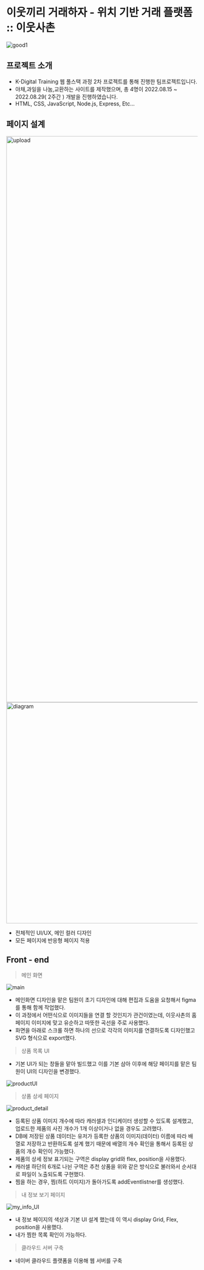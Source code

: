 # 이웃끼리 거래하자 - 위치 기반 거래 플랫폼 :: 이웃사촌

![good1](https://user-images.githubusercontent.com/71423455/199411357-bb809a41-be6f-4cc7-a327-13c0621736a9.png)

## 프로젝트 소개
* K-Digital Training 웹 풀스택 과정 2차 프로젝트를 통해 진행한 팀프로젝트입니다. 
* 야채,과일을 나눔,교환하는 사이트를 제작했으며, 총 4명이 2022.08.15 ~ 2022.08.29( 2주간 ) 개발을 진행하였습니다.
* HTML, CSS, JavaScript, Node.js, Express, Etc...

## 페이지 설계

<img width="1487" alt="upload" src="https://user-images.githubusercontent.com/71423455/199429201-7cdd0130-b0a8-4793-a544-99b00de35e54.png">
<img width="581" alt="diagram" src="https://user-images.githubusercontent.com/71423455/199430939-0977f760-8812-455c-897f-428374074dc1.png">

* 전체적인 UI/UX, 메인 컬러 디자인
* 모든 페이지에 반응형 페이지 적용

## Front - end
> 메인 화면

![main](https://user-images.githubusercontent.com/71423455/199431884-d976e2a8-a923-451c-8c18-4467a0a0688e.gif)

* 메인화면 디자인을 맡은 팀원이 초기 디자인에 대해 편집과 도움을 요청해서 figma를 통해 함께 작업했다.
* 이 과정에서 어떤식으로 이미지들을 연결 할 것인지가 관건이였는데, 이웃사촌의 홈페이지 이미지에 맞고 유순하고 따뜻한 곡선을 주로 사용했다.  
* 화면을 아래로 스크롤 하면 하나의 선으로 각각의 이미지를 연결하도록 디자인했고 SVG 형식으로 export했다. 

> 상품 목록 UI
* 기본 UI가 되는 창들을 맡아 빌드했고 이를 기본 삼아 이후에 해당 페이지를 맡은 팀원이 UI의 디자인을 변경했다.

![productUI](https://user-images.githubusercontent.com/71423455/199432574-a23683ef-c104-4c8d-ba20-0dadea2af0e4.png)

> 상품 상세 페이지

![product_detail](https://user-images.githubusercontent.com/71423455/199432515-6b3e0049-e245-4fc4-a007-907f656b8456.png)


* 등록된 상품 이미지 개수에 따라 캐러셀과 인디케이터 생성할 수 있도록 설계했고, 업로드한 제품의 사진 개수가 1개 이상이거나 없을 경우도 고려했다.
* DB에 저장된 상품 데이터는 유저가 등록한 상품의 이미지(데이터) 이름에 따라 배열로 저장하고 반환하도록 설계 했기 때문에 배열의 개수 확인을 통해서 등록된 상품의 개수 확인이 가능했다.
* 제품의 상세 정보 표기되는 구역은 display grid와 flex, position을 사용했다.
* 캐러셀 하단의 6개로 나뉜 구역은 추천 상품을 위와 같은 방식으로 불러와서 순서대로 파일이 노출되도록 구현했다.
* 찜을 하는 경우, 찜(하트 이미지)가 돌아가도록 addEventlistner를 생성했다.

> 내 정보 보기 페이지

![my_info_UI](https://user-images.githubusercontent.com/71423455/199433296-4fd075a2-22a8-4146-af38-b00853c06b30.png)

* 내 정보 페이지의 색상과 기본 UI 설계 했는데 이 역시 display Grid, Flex, position을 사용했다.
* 내가 찜한 목록 확인이 가능하다.

> 클라우드 서버 구축

* 네이버 클라우드 플랫폼을 이용해 웹 서버를 구축
